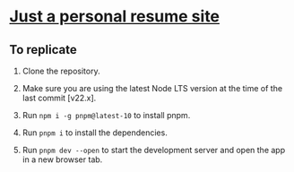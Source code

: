 # [Just a personal resume site](https://ari-s-123.github.io/Personal-Site)

## To replicate

1. Clone the repository.

2. Make sure you are using the latest Node LTS version at the time of the last commit [v22.x].

3. Run `npm i -g pnpm@latest-10` to install pnpm.

4. Run `pnpm i` to install the dependencies.

5. Run `pnpm dev --open` to start the development server and open the app in a new browser tab.
